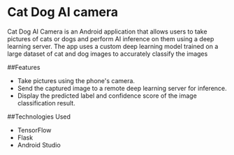 # Cat Dog AI camera

Cat Dog AI Camera is an Android application that allows users to take pictures of cats or dogs and perform AI inference on them using a deep learning server. The app uses a custom deep learning model trained on a large dataset of cat and dog images to accurately classify the images


##Features
- Take pictures using the phone's camera.
- Send the captured image to a remote deep learning server for inference.
- Display the predicted label and confidence score of the image classification result.


##Technologies Used
- TensorFlow
- Flask
- Android Studio

